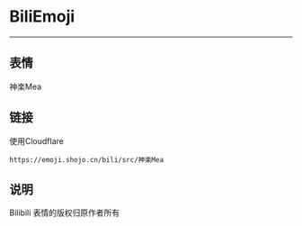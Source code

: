 # BiliEmoji
---
## 表情
神楽Mea
## 链接
使用Cloudflare
```
https://emoji.shojo.cn/bili/src/神楽Mea
```
## 说明
Bilibili 表情的版权归原作者所有

